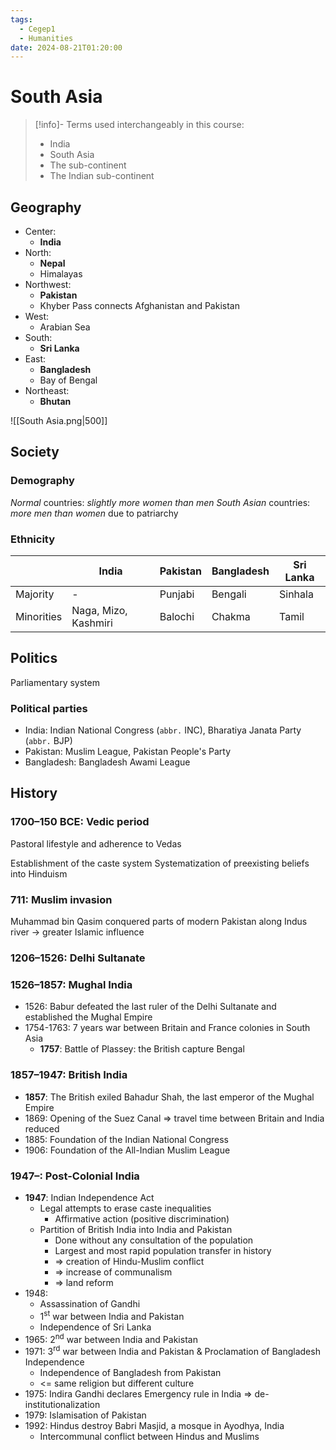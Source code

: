 ```yaml
---
tags:
  - Cegep1
  - Humanities
date: 2024-08-21T01:20:00
---
```


# South Asia

> [!info]- Terms used interchangeably in this course:
> - India
> - South Asia
> - The sub-continent
> - The Indian sub-continent

## Geography

- Center:
	- **India**
- North:
	- **Nepal**
	- Himalayas
- Northwest:
	- **Pakistan**
	- Khyber Pass connects Afghanistan and Pakistan
- West:
	- Arabian Sea
- South:
	- **Sri Lanka**
- East:
	- **Bangladesh**
	- Bay of Bengal
- Northeast:
	- **Bhutan**

![[South Asia.png|500]]

## Society

### Demography

*Normal* countries: *slightly more women than men*
*South Asian* countries: *more men than women* due to patriarchy

### Ethnicity

|            | India                | Pakistan | Bangladesh | Sri Lanka |
| ---------- | -------------------- | -------- | ---------- | --------- |
| Majority   | -                    | Punjabi  | Bengali    | Sinhala   |
| Minorities | Naga, Mizo, Kashmiri | Balochi  | Chakma     | Tamil     |

## Politics

Parliamentary system

### Political parties

- India: Indian National Congress (`abbr.` INC), Bharatiya Janata Party (`abbr.` BJP)
- Pakistan: Muslim League, Pakistan People's Party
- Bangladesh: Bangladesh Awami League

## History

### 1700–150 BCE: Vedic period

Pastoral lifestyle and adherence to Vedas

Establishment of the caste system
Systematization of preexisting beliefs into Hinduism

### 711: Muslim invasion

Muhammad bin Qasim conquered parts of modern Pakistan along Indus river -> greater Islamic influence

### 1206–1526: Delhi Sultanate

### 1526–1857: Mughal India

- 1526: Babur defeated the last ruler of the Delhi Sultanate and established the Mughal Empire
- 1754-1763: 7 years war between Britain and France colonies in South Asia
	- **1757**: Battle of Plassey: the British capture Bengal

### 1857–1947: British India 

- **1857**: The British exiled Bahadur Shah, the last emperor of the Mughal Empire
- 1869: Opening of the Suez Canal => travel time between Britain and India reduced
- 1885: Foundation of the Indian National Congress
- 1906: Foundation of the All-Indian Muslim League

### 1947–: Post-Colonial India

- **1947**: Indian Independence Act
	- Legal attempts to erase caste inequalities
		- Affirmative action (positive discrimination)
	- Partition of British India into India and Pakistan
		- Done without any consultation of the population
		- Largest and most rapid population transfer in history
		- => creation of Hindu-Muslim conflict
		- => increase of communalism
		- => land reform
- 1948:
	- Assassination of Gandhi
	- 1<sup>st</sup> war between India and Pakistan
	- Independence of Sri Lanka
- 1965: 2<sup>nd</sup> war between India and Pakistan
- 1971: 3<sup>rd</sup> war between India and Pakistan & Proclamation of Bangladesh Independence
	- Independence of Bangladesh from Pakistan
	- <= same religion but different culture
- 1975: Indira Gandhi declares Emergency rule in India => de-institutionalization
- 1979: Islamisation of Pakistan
- 1992: Hindus destroy Babri Masjid, a mosque in Ayodhya, India
	- Intercommunal conflict between Hindus and Muslims